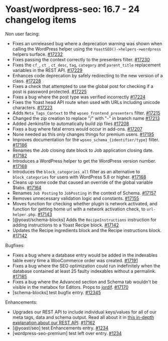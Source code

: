 # Yoast/wordpress-seo: 16.7 - 24 changelog items



Non user facing:

* Fixes an unreleased bug where a deprecation warning was shown when calling the WordPress helper using the `YoastSEO()->helpers->wordpress` helpers surface. [#17232](https://github.com/Yoast/wordpress-seo/pull/17232)
* Fixes passing the context correctly to the presenters filter. [#17230](https://github.com/Yoast/wordpress-seo/pull/17230)
* Fixes the `cf_`, `ct_`, `ct_desc`, `tag`, `category` and `parent_title` replacement variables in the REST API. [#17229](https://github.com/Yoast/wordpress-seo/pull/17229)
* Enhances code deprecation by safely redirecting to the new version of a class. [#17228](https://github.com/Yoast/wordpress-seo/pull/17228)
* Fixes a check that attempted to use the global post for checking if a post is password protected. [#17225](https://github.com/Yoast/wordpress-seo/pull/17225)
* Fixes a bug where the post type was verified incorrectly [#17224](https://github.com/Yoast/wordpress-seo/pull/17224)
* Fixes the Yoast head API route when used with URLs including unicode characters. [#17223](https://github.com/Yoast/wordpress-seo/pull/17223)
* Adds `Meta_Tags_Context` to the `wpseo_frontend_presenters` filter. [#17215](https://github.com/Yoast/wordpress-seo/pull/17215)
* Changed the zip creation to replace "/" with "-" in branch name [#17213](https://github.com/Yoast/wordpress-seo/pull/17213)
* Added Jenkinsfile to automatically build zip files [#17208](https://github.com/Yoast/wordpress-seo/pull/17208)
* Fixes a bug where fatal errors would occur in add-ons. [#17207](https://github.com/Yoast/wordpress-seo/pull/17207)
* None needed as this only changes things for premium users. [#17195](https://github.com/Yoast/wordpress-seo/pull/17195)
* Improves documentation for the `wpseo_schema_{identifier/type}` filter. [#17186](https://github.com/Yoast/wordpress-seo/pull/17186)
* Renames the Job closing date block to Job application closing date. [#17182](https://github.com/Yoast/wordpress-seo/pull/17182)
* Introduces a WordPress helper to get the WordPress version number. [#17168](https://github.com/Yoast/wordpress-seo/pull/17168)
* Introduces the `block_categories_all` filter as an alternative to `block_categories` for users with WordPress 5.8 or higher. [#17168](https://github.com/Yoast/wordpress-seo/pull/17168)
* Cleans up some code that caused an override of the global variable $tabs. [#17164](https://github.com/Yoast/wordpress-seo/pull/17164)
* Renames `Job Posting` to `JobPosting` in the context of Schema. [#17157](https://github.com/Yoast/wordpress-seo/pull/17157)
* Removes unnecessary validation logic and constants. [#17155](https://github.com/Yoast/wordpress-seo/pull/17155)
* Moves function for checking whether plugin is network activated, and function for getting home url with a network activation check, to `url-helper.php`. [#17143](https://github.com/Yoast/wordpress-seo/pull/17143)
* [@yoast/schema-blocks] Adds the `RecipeInstructions` instruction for adding instructions to a Yoast Recipe block. [#17142](https://github.com/Yoast/wordpress-seo/pull/17142)
* Updates the Recipe ingredients block and the Recipe instructions block. [#17142](https://github.com/Yoast/wordpress-seo/pull/17142)

Bugfixes:

* Fixes a bug where a database entry would be added in the indexables table every time a WooCommerce order was created.  [#17191](https://github.com/Yoast/wordpress-seo/pull/17191)
* Fixes a bug where the SEO optimization could run indefinitely when the database contained at least 25 faulty indexables without a permalink. [#17185](https://github.com/Yoast/wordpress-seo/pull/17185)
* Fixes a bug where the Advanced section and Schema tab wouldn't be visible in the metabox for Editors. Props to [jordif](https://github.com/jordif). [#17170](https://github.com/Yoast/wordpress-seo/pull/17170)
* [schema-blocks] test bugfix entry. [#12345](https://github.com/Yoast/wordpress-seo/pull/12345)

Enhancements:

* Upgrades our REST API to include individual keys/values for all of our meta tags, data and schema output. Read all about it in [this in-depth explanation about our REST API](https://yoa.st/rest-api). [#17162](https://github.com/Yoast/wordpress-seo/pull/17162)
*  [@yoast/seo] test Enhancements entry. [#1234](https://github.com/Yoast/wordpress-seo/pull/1234)
* [wordpress-seo-premium] test left over entry. [#1234](https://github.com/Yoast/wordpress-seo/pull/1234)
